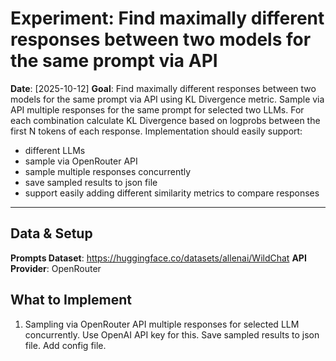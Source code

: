 # Experiment: Find maximally different responses between two models for the same prompt via API

**Date**: [2025-10-12]
**Goal**: Find maximally different responses between two models for the same prompt via API using KL Divergence metric.
Sample via API multiple responses for the same prompt for selected two LLMs. For each combination calculate KL Divergence based on logprobs between the first N tokens of each response.
Implementation should easily support:

- different LLMs
- sample via OpenRouter API
- sample multiple responses concurrently
- save sampled results to json file
- support easily adding different similarity metrics to compare responses

---

## Data & Setup

**Prompts Dataset**: https://huggingface.co/datasets/allenai/WildChat
**API Provider**: OpenRouter

## What to Implement

1. Sampling via OpenRouter API multiple responses for selected LLM concurrently. Use OpenAI API key for this. Save sampled results to json file. Add config file.
